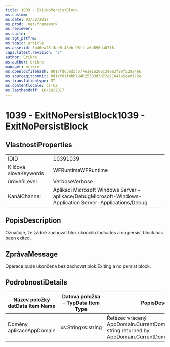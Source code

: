 ```yaml
---
title: 1039 - ExitNoPersistBlock
ms.custom: 
ms.date: 03/30/2017
ms.prod: .net-framework
ms.reviewer: 
ms.suite: 
ms.tgt_pltfrm: 
ms.topic: article
ms.assetid: 3b46ea28-3ee0-43eb-96ff-a6d696da87f8
caps.latest.revision: "2"
author: Erikre
ms.author: erikre
manager: erikre
ms.openlocfilehash: 8017fdd3ad3c677e1e1a288c3e8a3f90f5292466
ms.sourcegitcommit: bd1ef61f4bb794b25383d3d72e71041a5ced172e
ms.translationtype: MT
ms.contentlocale: cs-CZ
ms.lasthandoff: 10/18/2017
---
```

# <a name="1039---exitnopersistblock"></a><span data-ttu-id="12856-102">1039 - ExitNoPersistBlock</span><span class="sxs-lookup"><span data-stu-id="12856-102">1039 - ExitNoPersistBlock</span></span>
## <a name="properties"></a><span data-ttu-id="12856-103">Vlastnosti</span><span class="sxs-lookup"><span data-stu-id="12856-103">Properties</span></span>  
  
|||  
|-|-|  
|<span data-ttu-id="12856-104">ID</span><span class="sxs-lookup"><span data-stu-id="12856-104">ID</span></span>|<span data-ttu-id="12856-105">1039</span><span class="sxs-lookup"><span data-stu-id="12856-105">1039</span></span>|  
|<span data-ttu-id="12856-106">Klíčová slova</span><span class="sxs-lookup"><span data-stu-id="12856-106">Keywords</span></span>|<span data-ttu-id="12856-107">WFRuntime</span><span class="sxs-lookup"><span data-stu-id="12856-107">WFRuntime</span></span>|  
|<span data-ttu-id="12856-108">úroveň</span><span class="sxs-lookup"><span data-stu-id="12856-108">Level</span></span>|<span data-ttu-id="12856-109">Verbose</span><span class="sxs-lookup"><span data-stu-id="12856-109">Verbose</span></span>|  
|<span data-ttu-id="12856-110">Kanál</span><span class="sxs-lookup"><span data-stu-id="12856-110">Channel</span></span>|<span data-ttu-id="12856-111">Aplikaci Microsoft Windows Server – aplikace/Debug</span><span class="sxs-lookup"><span data-stu-id="12856-111">Microsoft-Windows-Application Server-Applications/Debug</span></span>|  
  
## <a name="description"></a><span data-ttu-id="12856-112">Popis</span><span class="sxs-lookup"><span data-stu-id="12856-112">Description</span></span>  
 <span data-ttu-id="12856-113">Označuje, že žádné zachovat blok ukončilo.</span><span class="sxs-lookup"><span data-stu-id="12856-113">Indicates a no persist block has been exited.</span></span>  
  
## <a name="message"></a><span data-ttu-id="12856-114">Zpráva</span><span class="sxs-lookup"><span data-stu-id="12856-114">Message</span></span>  
 <span data-ttu-id="12856-115">Operace bude ukončena bez zachovat blok.</span><span class="sxs-lookup"><span data-stu-id="12856-115">Exiting a no persist block.</span></span>  
  
## <a name="details"></a><span data-ttu-id="12856-116">Podrobnosti</span><span class="sxs-lookup"><span data-stu-id="12856-116">Details</span></span>  
  
|<span data-ttu-id="12856-117">Název položky dat</span><span class="sxs-lookup"><span data-stu-id="12856-117">Data Item Name</span></span>|<span data-ttu-id="12856-118">Datová položka – Typ</span><span class="sxs-lookup"><span data-stu-id="12856-118">Data Item Type</span></span>|<span data-ttu-id="12856-119">Popis</span><span class="sxs-lookup"><span data-stu-id="12856-119">Description</span></span>|  
|--------------------|--------------------|-----------------|  
|<span data-ttu-id="12856-120">Domény aplikace</span><span class="sxs-lookup"><span data-stu-id="12856-120">AppDomain</span></span>|<span data-ttu-id="12856-121">xs:String</span><span class="sxs-lookup"><span data-stu-id="12856-121">xs:string</span></span>|<span data-ttu-id="12856-122">Řetězec vrácený AppDomain.CurrentDomain.FriendlyName.</span><span class="sxs-lookup"><span data-stu-id="12856-122">The string returned by AppDomain.CurrentDomain.FriendlyName.</span></span>|
